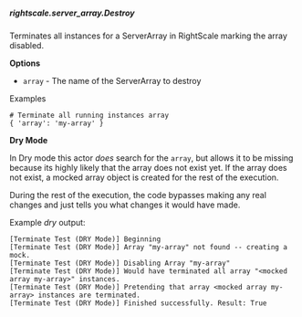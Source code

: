 ##### rightscale.server_array.Destroy

Terminates all instances for a ServerArray in RightScale marking the array
disabled.

**Options**

  * `array`     - The name of the ServerArray to destroy

Examples

    # Terminate all running instances array
    { 'array': 'my-array' }

**Dry Mode**

In Dry mode this actor _does_ search for the `array`, but allows it to be
missing because its highly likely that the array does not exist yet. If the
array does not exist, a mocked array object is created for the rest of the
execution.

During the rest of the execution, the code bypasses making any real changes
and just tells you what changes it would have made.

Example _dry_ output:

    [Terminate Test (DRY Mode)] Beginning
    [Terminate Test (DRY Mode)] Array "my-array" not found -- creating a mock.
    [Terminate Test (DRY Mode)] Disabling Array "my-array"
    [Terminate Test (DRY Mode)] Would have terminated all array "<mocked array my-array>" instances.
    [Terminate Test (DRY Mode)] Pretending that array <mocked array my-array> instances are terminated.
    [Terminate Test (DRY Mode)] Finished successfully. Result: True

